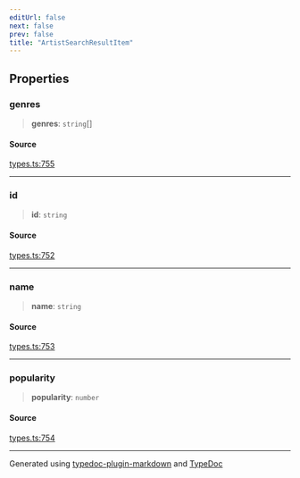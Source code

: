 ```yaml
---
editUrl: false
next: false
prev: false
title: "ArtistSearchResultItem"
---
```


## Properties

### genres

> **genres**: `string`[]

#### Source

[types.ts:755](https://github.com/fostertheweb/spotify-web-sdk/blob/eb6b780/src/types.ts#L755)

***

### id

> **id**: `string`

#### Source

[types.ts:752](https://github.com/fostertheweb/spotify-web-sdk/blob/eb6b780/src/types.ts#L752)

***

### name

> **name**: `string`

#### Source

[types.ts:753](https://github.com/fostertheweb/spotify-web-sdk/blob/eb6b780/src/types.ts#L753)

***

### popularity

> **popularity**: `number`

#### Source

[types.ts:754](https://github.com/fostertheweb/spotify-web-sdk/blob/eb6b780/src/types.ts#L754)

***

Generated using [typedoc-plugin-markdown](https://www.npmjs.com/package/typedoc-plugin-markdown) and [TypeDoc](https://typedoc.org/)
